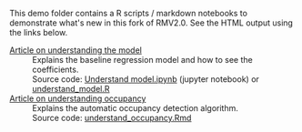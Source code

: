 This demo folder contains a R scripts / markdown notebooks to demonstrate what's new in this fork
of RMV2.0. See the HTML output using the links below.

<dl>
<dt><a href="https://simularis.github.io/Understand%20model.html">Article on understanding the model</a></dt>
<dd>Explains the baseline regression model and how to see the coefficients.</dd>
<dd>Source code: <a href="Understand%20model.ipynb">Understand model.ipynb</a> (jupyter notebook) or <a href="understand_model.R">understand_model.R</a></dd>
<dt><a href="https://simularis.github.io/understand_occupancy.nb.html">Article on understanding occupancy</a></dt>
<dd>Explains the automatic occupancy detection algorithm.</dd>
<dd>Source code: <a href="understand_occupancy.Rmd">understand_occupancy.Rmd</a></dd>
</dl>
